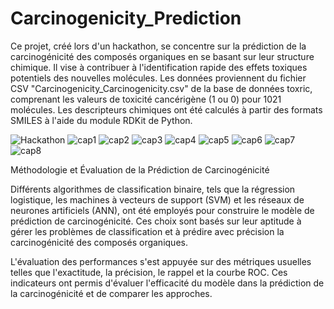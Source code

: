 # Carcinogenicity_Prediction
Ce projet, créé lors d'un hackathon, se concentre sur la prédiction de la carcinogénicité des composés organiques en se basant sur leur structure chimique. Il vise à contribuer à l'identification rapide des effets toxiques potentiels des nouvelles molécules. Les données proviennent du fichier CSV "Carcinogenicity_Carcinogenicity.csv" de la base de données toxric, comprenant les valeurs de toxicité cancérigène (1 ou 0) pour 1021 molécules. Les descripteurs chimiques ont été calculés à partir des formats SMILES à l'aide du module RDKit de Python.

![Hackathon](https://github.com/AmelMansour/Carcinogenicity_Prediction/assets/141269604/12820dc5-7e74-4a4d-8389-1a562493eed4)
![cap1](https://github.com/AmelMansour/Carcinogenicity_Prediction/assets/141269604/29bd6178-3cea-4da4-b039-a1a99fb597f5)
![cap2](https://github.com/AmelMansour/Carcinogenicity_Prediction/assets/141269604/e717b864-3f1d-4358-b88d-7ce01f1a6491)
![cap3](https://github.com/AmelMansour/Carcinogenicity_Prediction/assets/141269604/a5da9ed3-4211-4e02-94e3-cb9c5abad225)
![cap4](https://github.com/AmelMansour/Carcinogenicity_Prediction/assets/141269604/e9544d94-1f6e-49ab-8d55-bb2c872e952f)
![cap5](https://github.com/AmelMansour/Carcinogenicity_Prediction/assets/141269604/c3019f61-3e15-4324-87ea-364673058837)
![cap6](https://github.com/AmelMansour/Carcinogenicity_Prediction/assets/141269604/f7e50bd1-cd29-487e-b8bf-4a5e54fbb46c)
![cap7](https://github.com/AmelMansour/Carcinogenicity_Prediction/assets/141269604/8bb7d044-a20d-4671-b6fb-5bf6e95928b9)
![cap8](https://github.com/AmelMansour/Carcinogenicity_Prediction/assets/141269604/0992a1ba-b241-4db8-aee2-603d9d737b74)


Méthodologie et Évaluation de la Prédiction de Carcinogénicité

Différents algorithmes de classification binaire, tels que la régression logistique, les machines à vecteurs de support (SVM) et les réseaux de neurones artificiels (ANN), ont été employés pour construire le modèle de prédiction de carcinogénicité. Ces choix sont basés sur leur aptitude à gérer les problèmes de classification et à prédire avec précision la carcinogénicité des composés organiques.


L'évaluation des performances s'est appuyée sur des métriques usuelles telles que l'exactitude, la précision, le rappel et la courbe ROC. Ces indicateurs ont permis d'évaluer l'efficacité du modèle dans la prédiction de la carcinogénicité et de comparer les approches.










